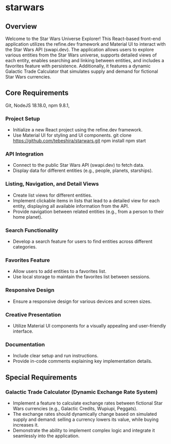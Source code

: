 # starwars

## Overview

Welcome to the Star Wars Universe Explorer! This React-based front-end application utilizes the refine.dev framework and Material UI to interact with the Star Wars API (swapi.dev). The application allows users to explore various entities from the Star Wars universe, supports detailed views of each entity, enables searching and linking between entities, and includes a favorites feature with persistence. Additionally, it features a dynamic Galactic Trade Calculator that simulates supply and demand for fictional Star Wars currencies.

## Core Requirements

Git,
NodeJS 18.18.0,
npm 9.8.1,

### Project Setup

- Initialize a new React project using the refine.dev framework.
- Use Material UI for styling and UI components.
  git clone https://github.com/tebeshira/starwars.git
  npm install
  npm start

### API Integration

- Connect to the public Star Wars API (swapi.dev) to fetch data.
- Display data for different entities (e.g., people, planets, starships).

### Listing, Navigation, and Detail Views

- Create list views for different entities.
- Implement clickable items in lists that lead to a detailed view for each entity, displaying all available information from the API.
- Provide navigation between related entities (e.g., from a person to their home planet).

### Search Functionality

- Develop a search feature for users to find entities across different categories.

### Favorites Feature

- Allow users to add entities to a favorites list.
- Use local storage to maintain the favorites list between sessions.

### Responsive Design

- Ensure a responsive design for various devices and screen sizes.

### Creative Presentation

- Utilize Material UI components for a visually appealing and user-friendly interface.

### Documentation

- Include clear setup and run instructions.
- Provide in-code comments explaining key implementation details.

## Special Requirements

### Galactic Trade Calculator (Dynamic Exchange Rate System)

- Implement a feature to calculate exchange rates between fictional Star Wars currencies (e.g., Galactic Credits, Wupiupi, Peggats).
- The exchange rates should dynamically change based on simulated supply and demand: selling a currency lowers its value, while buying increases it.
- Demonstrate the ability to implement complex logic and integrate it seamlessly into the application.
